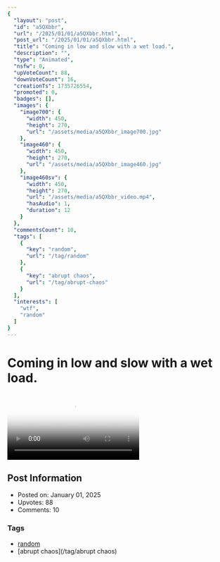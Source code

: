 ```yaml
---
{
  "layout": "post",
  "id": "a5QXbbr",
  "url": "/2025/01/01/a5QXbbr.html",
  "post_url": "/2025/01/01/a5QXbbr.html",
  "title": "Coming in low and slow with a wet load.",
  "description": "",
  "type": "Animated",
  "nsfw": 0,
  "upVoteCount": 88,
  "downVoteCount": 16,
  "creationTs": 1735726554,
  "promoted": 0,
  "badges": [],
  "images": {
    "image700": {
      "width": 450,
      "height": 270,
      "url": "/assets/media/a5QXbbr_image700.jpg"
    },
    "image460": {
      "width": 450,
      "height": 270,
      "url": "/assets/media/a5QXbbr_image460.jpg"
    },
    "image460sv": {
      "width": 450,
      "height": 270,
      "url": "/assets/media/a5QXbbr_video.mp4",
      "hasAudio": 1,
      "duration": 12
    }
  },
  "commentsCount": 10,
  "tags": [
    {
      "key": "random",
      "url": "/tag/random"
    },
    {
      "key": "abrupt chaos",
      "url": "/tag/abrupt-chaos"
    }
  ],
  "interests": [
    "wtf",
    "random"
  ]
}
---
```


# Coming in low and slow with a wet load.

<video controls playsinline loop poster="/assets/media/a5QXbbr_image460.jpg">
  <source src="/assets/media/a5QXbbr_video.mp4" type="video/mp4">
  Your browser does not support the video tag.
</video>

## Post Information

- Posted on: January 01, 2025
- Upvotes: 88
- Comments: 10

### Tags

- [random](/tag/random)
- [abrupt chaos](/tag/abrupt chaos)
